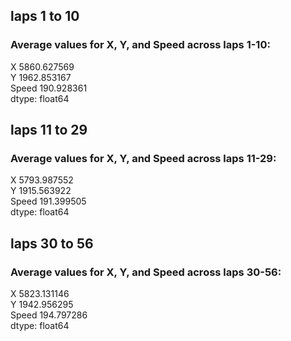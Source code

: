 ## laps 1 to 10
### Average values for X, Y, and Speed across laps 1-10:
X        5860.627569 \
Y        1962.853167 \
Speed     190.928361 \
dtype: float64

## laps 11 to 29
### Average values for X, Y, and Speed across laps 11-29:
X        5793.987552 \
Y        1915.563922 \
Speed     191.399505 \
dtype: float64

## laps 30 to 56
### Average values for X, Y, and Speed across laps 30-56:
X        5823.131146 \
Y        1942.956295 \
Speed     194.797286 \
dtype: float64 